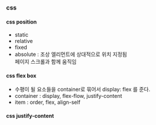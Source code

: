### css

#### css position 
- static 
- relative
- fixed
- absolute : 조상 엘리먼트에 상대적으로 위치 지정됨 <br>
             페이지 스크롤과 함께 움직임
             
#### css flex box
- 수평이 될 요소들을 container로 묶어서 display: flex 를 준다. 
- container : display, flex-flow, justify-content
- item : order, flex, align-self

#### css justify-content
